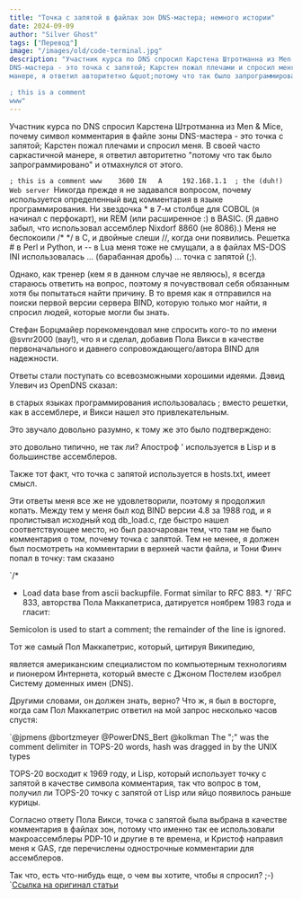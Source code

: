 ```yaml
---
title: "Точка с запятой в файлах зон DNS-мастера; немного истории"
date: 2024-09-09
author: "Silver Ghost"
tags: ["Перевод"]
image: "/images/old/code-terminal.jpg"
description: "Участник курса по DNS спросил Карстена Штротманна из Men &amp; Mice, почему символ комментария в файле зоны
DNS-мастера - это точка с запятой; Карстен пожал плечами и спросил меня. В своей часто саркастичной
манере, я ответил авторитетно &quot;потому что так было запрограммировано&quot; и отмахнулся от этого.

; this is a comment
www"
---
```


Участник курса по DNS спросил Карстена Штротманна из Men & Mice, почему символ комментария в файле зоны
DNS-мастера - это точка с запятой; Карстен пожал плечами и спросил меня. В своей часто саркастичной
манере, я ответил авторитетно "потому что так было запрограммировано" и отмахнулся от этого.

`; this is a comment
www    3600 IN   A     192.168.1.1  ; the (duh!) Web server
`Никогда прежде я не задавался вопросом, почему используется определенный вид комментария в языке программирования.
Ни звездочка * в 7-м столбце для COBOL (я начинал с перфокарт), ни REM (или расширенное :) в BASIC.
(Я давно забыл, что использовал ассемблер Nixdorf 8860 (не 8086).) Меня не беспокоили /* */ в C, и двойные слеши //,
когда они появились. Решетка # в Perl и Python, и -- в Lua меня тоже не смущали,
а в файлах MS-DOS INI использовалась ... (барабанная дробь) ... точка с запятой (;).

Однако, как тренер (кем я в данном случае не являюсь), я всегда стараюсь ответить на вопрос,
поэтому я почувствовал себя обязанным хотя бы попытаться найти причину. В то время как я отправился на
поиски первой версии сервера BIND, которую только мог найти, я спросил людей, которые могли бы знать.

Стефан Борцмайер порекомендовал мне спросить кого-то по имени @svnr2000 (вау!), что я и сделал,
добавив Пола Викси в качестве первоначального и давнего сопровождающего/автора BIND для надежности.

Ответы стали поступать со всевозможными хорошими идеями. Дэвид Улевич из OpenDNS сказал:

в старых языках программирования использовалась ; вместо решетки, как в ассемблере, и Викси нашел это привлекательным.

Это звучало довольно разумно, к тому же это было подтверждено:

это довольно типично, не так ли? Апостроф ' используется в Lisp и в большинстве ассемблеров.

Также тот факт, что точка с запятой используется в hosts.txt, имеет смысл.

Эти ответы меня все же не удовлетворили, поэтому я продолжил копать. Между тем у меня был код BIND версии
4.8 за 1988 год, и я пролистывал исходный код db_load.c, где быстро нашел соответствующее место, но был
разочарован тем, что там не было комментария о том, почему точка с запятой. Тем не менее, я должен был
посмотреть на комментарии в верхней части файла, и Тони Финч попал в точку: там сказано

`/*
 * Load data base from ascii backupfile. Format similar to RFC 883.
 */
`RFC 833, авторства Пола Маккапетриса, датируется ноябрем 1983 года и гласит:

Semicolon is used to start a comment; the remainder of the line is ignored.

Тот же самый Пол Маккапетрис, который, цитируя Википедию,

является американским специалистом по компьютерным технологиям и пионером Интернета, который вместе с Джоном Постелем изобрел Систему доменных имен (DNS).

Другими словами, он должен знать, верно? Что ж, я был в восторге, когда сам Пол Маккапетрис ответил на
мой запрос несколько часов спустя:

`@jpmens @bortzmeyer @PowerDNS_Bert @kolkman The ";" was the comment delimiter in TOPS-20 words, hash was dragged in by the UNIX types

TOPS-20 восходит к 1969 году, и Lisp, который использует точку с запятой в качестве символа комментария,
так что вопрос в том, получил ли TOPS-20 точку с запятой от Lisp или яйцо появилось раньше курицы.

Согласно ответу Пола Викси, точка с запятой была выбрана в качестве комментария в файлах зон,
потому что именно так ее использовали макроассемблеры PDP-10 и другие в те времена, и Кристоф направил
меня к GAS, где перечислены однострочные комментарии для ассемблеров.

Так что, есть что-нибудь еще, о чем вы хотите, чтобы я спросил? ;-)
`[Ссылка на оригинал статьи](https://jpmens.net/2015/10/28/the-semicolon-in-zone-master-files-some-history/?ref=geeknest.ru)
